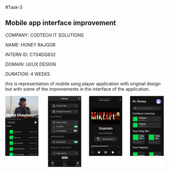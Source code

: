 #Task-3

## Mobile app interface improvement

*COMPANY*: CODTECH IT SOLUTIONS

*NAME*: HONEY RAJGOR

*INTERN ID*: CT04DG832

*DOMAIN*: UI/UX DESIGN

*DURATION*: 4 WEEKS

this is representation of mobile song player application with original design but with some of the improvements in the interface of the application.

![image_alt](https://github.com/HoneyRajgor/Mobile-App-Redesign/blob/main/Group%206.png?raw=true)
